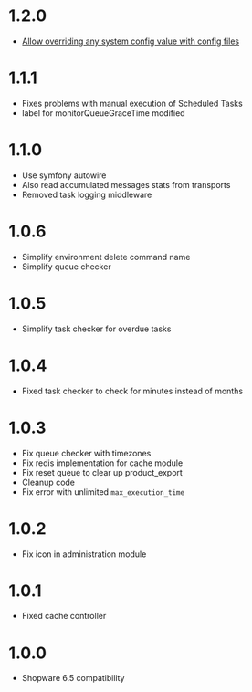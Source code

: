 # 1.2.0
- [Allow overriding any system config value with config files](https://github.com/FriendsOfShopware/FroshTools#override-system_config-with-config-files)

# 1.1.1
- Fixes problems with manual execution of Scheduled Tasks
- label for monitorQueueGraceTime modified

# 1.1.0

- Use symfony autowire
- Also read accumulated messages stats from transports 
- Removed task logging middleware

# 1.0.6

- Simplify environment delete command name
- Simplify queue checker

# 1.0.5

* Simplify task checker for overdue tasks

# 1.0.4

* Fixed task checker to check for minutes instead of months

# 1.0.3

* Fix queue checker with timezones
* Fix redis implementation for cache module
* Fix reset queue to clear up product_export
* Cleanup code
* Fix error with unlimited `max_execution_time`

# 1.0.2

* Fix icon in administration module

# 1.0.1

* Fixed cache controller

# 1.0.0

* Shopware 6.5 compatibility


